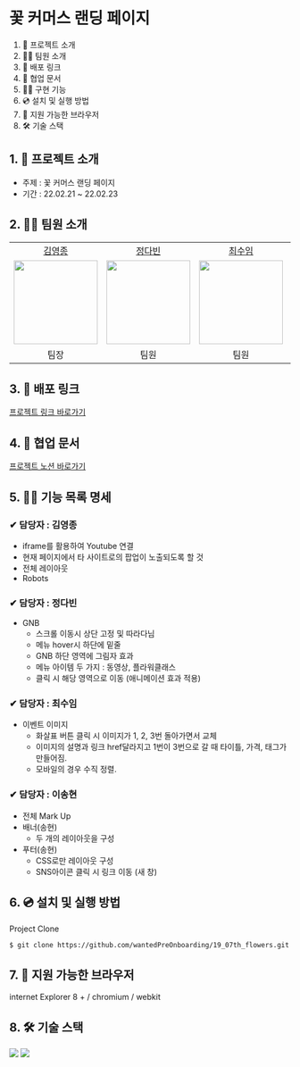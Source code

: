 # 꽃 커머스 랜딩 페이지

1. 💁 프로젝트 소개
2. 👋🏻 팀원 소개
3. 🔗 배포 링크
4. 📄 협업 문서
5. 👩‍💻 구현 기능
6. 💿 설치 및 실행 방법
7. 🎨 지원 가능한 브라우저 
8. 🛠️ 기술 스택

## 1. 💁 프로젝트 소개

- 주제 : 꽃 커머스 랜딩 페이지
- 기간 : 22.02.21 ~ 22.02.23

## 2. 👋🏻 팀원 소개

<table>

  <tr align="center">
    <td><a href='https://github.com/yeongjong310'>김영종</a></td>
    <td><a href="https://github.com/b41-41">정다빈</a></td>
    <td><a href="https://github.com/leechoiswim1">최수임</a></td>
    <td><a href="https://github.com/vi2920va">이송현</a></td>
  </tr>

  <tr align="center">
    <td><img src="https://avatars.githubusercontent.com/u/39623897?v=4" width="150px"/></td>
    <td><img src="https://avatars.githubusercontent.com/u/90027202?v=4"  width="150px"/></td>
    <td><img src="https://avatars.githubusercontent.com/u/85476908?v=4" width="150px"/></td>
    <td><img src="https://avatars.githubusercontent.com/u/76679130?v=4" width="150px"/></td>

  </tr>

  <tr align="center">
  <td>팀장</td>
  <td>팀원</td>
  <td>팀원</td>
  <td>팀원</td>
  </tr>

</table>

## 3. 🔗 배포 링크

[프로젝트 링크 바로가기](https://gakukka.netlify.app)

## 4. 📄 협업 문서

[프로젝트 노션 바로가기](https://smiling-player-37b.notion.site/4-1-3dea77408b284bc0bc9b87cb8feab7a5)

## 5. 👩‍💻 기능 목록 명세

### ✔ 담당자 : 김영종
- iframe를 활용하여 Youtube 연결
- 현재 페이지에서 타 사이트로의 팝업이 노출되도록 할 것
- 전체 레이아웃
- Robots

### ✔ 담당자 : 정다빈
- GNB
    - 스크롤 이동시 상단 고정 및 따라다님
    - 메뉴 hover시 하단에 밑줄
    - GNB 하단 영역에 그림자 효과
    - 메뉴 아이템 두 가지 : 동영상, 플라워클래스
    - 클릭 시 해당 영역으로 이동 (애니메이션 효과 적용)

### ✔ 담당자 : 최수임
- 이벤트 이미지 
  - 화살표 버튼 클릭 시 이미지가 1, 2, 3번 돌아가면서 교체
  - 이미지의 설명과 링크 href달라지고 1번이 3번으로 갈 때 타이틀, 가격, 태그가 만들어짐.
  - 모바일의 경우 수직 정렬.

### ✔ 담당자 : 이송현
- 전체 Mark Up
- 배너(송현)
    - 두 개의 레이아웃을 구성
- 푸터(송현)
    - CSS로만 레이아웃 구성
    - SNS아이콘 클릭 시 링크 이동 (새 창)

## 6. 💿 설치 및 실행 방법

Project Clone

```bash
$ git clone https://github.com/wantedPreOnboarding/19_07th_flowers.git
```
## 7. 🎨 지원 가능한 브라우저 

internet Explorer 8 + / chromium / webkit

## 8. 🛠️ 기술 스택

<div>
<img src="https://img.shields.io/badge/javascript-F7DF1E?style=for-the-badge&logo=javascript&logoColor=black">
<img src="https://img.shields.io/badge/jquery-0769AD?style=for-the-badge&logo=jquery&logoColor=white">
</div>
